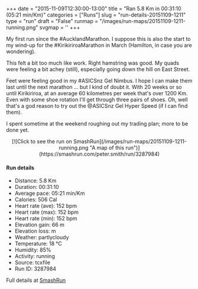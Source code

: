 +++
date = "2015-11-09T12:30:00-13:00"
title = "Ran 5.8 Km in 00:31:10 (05:21 min/Km)"
categories = ["Runs"]
slug = "run-details-20151109-1211"
type = "run"
draft = "False"
runmap = "/images/run-maps/20151109-1211-running.png"
svgmap = '<polyline points="93 48, 97 44, 100 33, 88 30, 67 36, 44 55, 37 61, 11 69, 8 70, 1 66, 0 63, 17 52, 25 47, 50 32, 64 39, 80 33, 81 35, 87 34, 89 38, 97 39, 97 42, 93 47">'
+++

My first run since the #AucklandMarathon. I suppose this is also the start to my wind-up for the #KirikiriroaMarathon in March (Hamilton, in case you are wondering). 

This felt a bit too much like work. Right hamstring was good. My quads were feeling a bit achey (still), especially going down the hill on East Street. 

Feet were feeling good in my #ASICSnz Gel Nimbus. I hope I can make them last until the next marathon ... but I kind of doubt it. With 20 weeks or so until Kirikiriroa, at an average 60 kilometres per week that's over 1200 Km.  Even with some shoe rotation I'll get through three pairs of shoes. Oh, well that's a god reason to try out the @ASICSnz Gel Hyper Speed (if I can find them). 

I spent sometime at the weekend roughing out my trading plan; more to be done yet. 



<!--more-->

<center>
[![Click to see the run on SmashRun](/images/run-maps/20151109-1211-running.png "A map of this run")](https://smashrun.com/peter.smith/run/3287984)
</center>

#### Run details

* Distance: 5.8 Km
* Duration: 00:31:10
* Average pace: 05:21 min/Km
* Calories: 506 Cal
* Heart rate (ave): 152 bpm
* Heart rate (max): 152 bpm
* Heart rate (min): 152 bpm
* Elevation gain: 66 m
* Elevation loss:  m
* Weather: partlycloudy
* Temperature: 18 &deg;C
* Humidity: 85%
* Activity: running
* Source: tcxfile
* Run ID: 3287984

Full details at [SmashRun](https://smashrun.com/peter.smith/run/3287984)